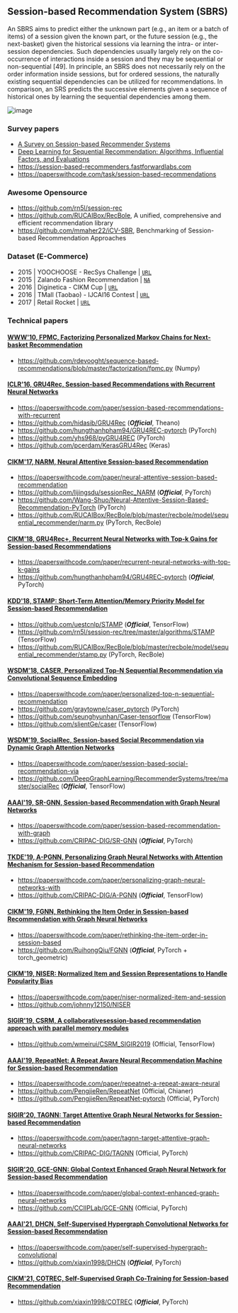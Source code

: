 ## Session-based Recommendation System (SBRS)
An SBRS aims to predict either the unknown part (e.g., an item or a batch of items) of a session given the known part, 
or the future session (e.g., the next-basket) given the historical sessions via learning the intra- or inter-session dependencies. 
Such dependencies usually largely rely on the co-occurrence of interactions inside a session and they may be sequential or non-sequential [49]. 
In principle, an SBRS does not necessarily rely on the order information inside sessions, 
but for ordered sessions, the naturally existing sequential dependencies can be utilized for recommendations. 
In comparison, an SRS predicts the successive elements given a sequence of historical ones by learning the sequential dependencies among them. 

![image](https://user-images.githubusercontent.com/4285481/139530028-7c538ff6-a9e7-4937-9561-f41f0b341958.png)




### Survey papers
- [A Survey on Session-based Recommender Systems](https://arxiv.org/abs/1902.04864)
- [Deep Learning for Sequential Recommendation: Algorithms, Influential Factors, and Evaluations](https://arxiv.org/abs/1905.01997)
- https://session-based-recommenders.fastforwardlabs.com
- https://paperswithcode.com/task/session-based-recommendations

### Awesome Opensource
- https://github.com/rn5l/session-rec
- https://github.com/RUCAIBox/RecBole, A unified, comprehensive and efficient recommendation library
- https://github.com/mmaher22/iCV-SBR, Benchmarking of Session-based Recommendation Approaches

### Dataset (E-Commerce)
  - 2015 | YOOCHOOSE - RecSys Challenge | [`URL`](http://2015.recsyschallenge.com/)
  - 2015 | Zalando Fashion Recommendation | [`NA`](https://zalando.com/)
  - 2016 | Diginetica - CIKM Cup | [`URL`](https://cikm2016.cs.iupui.edu/cikm-cup/)
  - 2016 | TMall (Taobao) - IJCAI16 Contest | [`URL`](https://tianchi.aliyun.com/dataset/dataDetail?dataId=53)
  - 2017 | Retail Rocket | [`URL`](https://www.kaggle.com/retailrocket/ecommerce-dataset)


### Technical papers
#### [WWW'10, FPMC, Factorizing Personalized Markov Chains for Next-basket Recommendation](https://dl.acm.org/doi/10.1145/1772690.1772773)
- https://github.com/rdevooght/sequence-based-recommendations/blob/master/factorization/fpmc.py (Numpy)

#### [ICLR'16, GRU4Rec, Session-based Recommendations with Recurrent Neural Networks](https://arxiv.org/abs/1511.06939)
- https://paperswithcode.com/paper/session-based-recommendations-with-recurrent
- https://github.com/hidasib/GRU4Rec (**_Official_**, Theano)
- https://github.com/hungthanhpham94/GRU4REC-pytorch (PyTorch)
- https://github.com/yhs968/pyGRU4REC (PyTorch)
- https://github.com/pcerdam/KerasGRU4Rec (Keras)

#### [CIKM'17, NARM, Neural Attentive Session-based Recommendation](https://arxiv.org/abs/1711.04725)
- https://paperswithcode.com/paper/neural-attentive-session-based-recommendation
- https://github.com/lijingsdu/sessionRec_NARM (**_Official_**, PyTorch)
- https://github.com/Wang-Shuo/Neural-Attentive-Session-Based-Recommendation-PyTorch (PyTorch)
- https://github.com/RUCAIBox/RecBole/blob/master/recbole/model/sequential_recommender/narm.py (PyTorch, RecBole)

#### [CIKM'18, GRU4Rec+, Recurrent Neural Networks with Top-k Gains for Session-based Recommendations](https://arxiv.org/abs/1706.03847)
- https://paperswithcode.com/paper/recurrent-neural-networks-with-top-k-gains
- https://github.com/hungthanhpham94/GRU4REC-pytorch (**_Official_**, PyTorch)

#### [KDD'18, STAMP: Short-Term Attention/Memory Priority Model for Session-based Recommendation](https://dl.acm.org/doi/10.1145/3219819.3219950)
- https://github.com/uestcnlp/STAMP (**_Official_**, TensorFlow)
- https://github.com/rn5l/session-rec/tree/master/algorithms/STAMP (TensorFlow) 
- https://github.com/RUCAIBox/RecBole/blob/master/recbole/model/sequential_recommender/stamp.py (PyTorch, RecBole)

#### [WSDM'18, CASER, Personalized Top-N Sequential Recommendation via Convolutional Sequence Embedding](https://arxiv.org/abs/1809.07426)
- https://paperswithcode.com/paper/personalized-top-n-sequential-recommendation
- https://github.com/graytowne/caser_pytorch (PyTorch)
- https://github.com/seunghyunhan/Caser-tensorflow (TensorFlow)
- https://github.com/slientGe/caser (TensorFlow)

#### [WSDM'19, SocialRec, Session-based Social Recommendation via Dynamic Graph Attention Networks](https://arxiv.org/abs/1902.09362)
- https://paperswithcode.com/paper/session-based-social-recommendation-via
- https://github.com/DeepGraphLearning/RecommenderSystems/tree/master/socialRec (**_Official_**, TensorFlow)

#### [AAAI'19, SR-GNN, Session-based Recommendation with Graph Neural Networks](https://arxiv.org/abs/1811.00855)
- https://paperswithcode.com/paper/session-based-recommendation-with-graph
- https://github.com/CRIPAC-DIG/SR-GNN (**_Official_**, PyTorch)

#### [TKDE'19, A-PGNN, Personalizing Graph Neural Networks with Attention Mechanism for Session-based Recommendation](https://arxiv.org/abs/1910.08887)
- https://paperswithcode.com/paper/personalizing-graph-neural-networks-with
- https://github.com/CRIPAC-DIG/A-PGNN (**_Official_**, TensorFlow)

#### [CIKM'19, FGNN, Rethinking the Item Order in Session-based Recommendation with Graph Neural Networks](https://dl.acm.org/doi/abs/10.1145/3357384.3358010)
- https://paperswithcode.com/paper/rethinking-the-item-order-in-session-based
- https://github.com/RuihongQiu/FGNN (**_Official_**, PyTorch + torch_geometric)

#### [CIKM'19, NISER: Normalized Item and Session Representations to Handle Popularity Bias](https://arxiv.org/abs/1909.04276)
- https://paperswithcode.com/paper/niser-normalized-item-and-session
- https://github.com/johnny12150/NISER

#### [SIGIR'19, CSRM, A collaborativesession-based recommendation approach with parallel memory modules](https://dl.acm.org/doi/10.1145/3331184.3331210)
- https://github.com/wmeirui/CSRM_SIGIR2019 (Official, TensorFlow)

#### [AAAI'19, RepeatNet: A Repeat Aware Neural Recommendation Machine for Session-based Recommendation](https://arxiv.org/abs/1812.02646)
- https://paperswithcode.com/paper/repeatnet-a-repeat-aware-neural
- https://github.com/PengjieRen/RepeatNet (Official, Chianer)
- https://github.com/PengjieRen/RepeatNet-pytorch (Official, PyTorch)

#### [SIGIR'20, TAGNN: Target Attentive Graph Neural Networks for Session-based Recommendation](https://dl.acm.org/doi/10.1145/3397271.3401319)
- https://paperswithcode.com/paper/tagnn-target-attentive-graph-neural-networks
- https://github.com/CRIPAC-DIG/TAGNN (Official, PyTorch)

#### [SIGIR'20, GCE-GNN: Global Context Enhanced Graph Neural Network for Session-based Recommendation](https://dl.acm.org/doi/10.1145/3397271.3401142)
- https://paperswithcode.com/paper/global-context-enhanced-graph-neural-networks
- https://github.com/CCIIPLab/GCE-GNN (Official, PyTorch)

#### [AAAI'21, DHCN, Self-Supervised Hypergraph Convolutional Networks for Session-based Recommendation](https://ojs.aaai.org/index.php/AAAI/article/view/16578)
- https://paperswithcode.com/paper/self-supervised-hypergraph-convolutional
- https://github.com/xiaxin1998/DHCN (**_Official_**, PyTorch)

#### [CIKM'21, COTREC, Self-Supervised Graph Co-Training for Session-based Recommendation](https://arxiv.org/abs/2108.10560)
- https://github.com/xiaxin1998/COTREC (**_Official_**, PyTorch)

